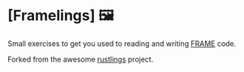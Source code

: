 # [Framelings] 🖼️

Small exercises to get you used to reading and writing [FRAME](https://docs.polkadot.com/develop/parachains/customize-parachain/overview/) code.

Forked from the awesome [rustlings](https://github.com/rust-lang/rustlings) project.
